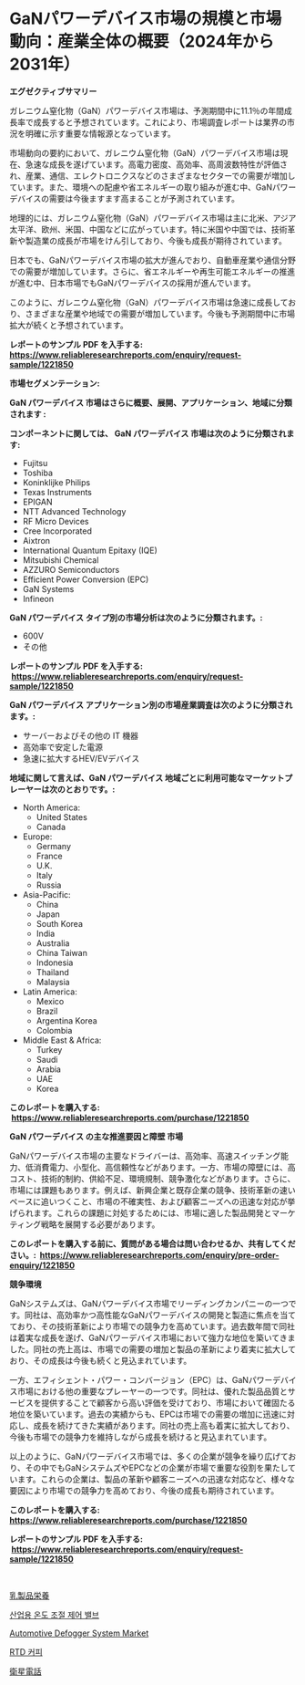 <p><h1>GaNパワーデバイス市場の規模と市場動向：産業全体の概要（2024年から2031年）</h1></p><p><strong>エグゼクティブサマリー</strong></p>
<p><p>ガレニウム窒化物（GaN）パワーデバイス市場は、予測期間中に11.1％の年間成長率で成長すると予想されています。これにより、市場調査レポートは業界の市況を明確に示す重要な情報源となっています。</p><p>市場動向の要約において、ガレニウム窒化物（GaN）パワーデバイス市場は現在、急速な成長を遂げています。高電力密度、高効率、高周波数特性が評価され、産業、通信、エレクトロニクスなどのさまざまなセクターでの需要が増加しています。また、環境への配慮や省エネルギーの取り組みが進む中、GaNパワーデバイスの需要は今後ますます高まることが予測されています。</p><p>地理的には、ガレニウム窒化物（GaN）パワーデバイス市場は主に北米、アジア太平洋、欧州、米国、中国などに広がっています。特に米国や中国では、技術革新や製造業の成長が市場をけん引しており、今後も成長が期待されています。</p><p>日本でも、GaNパワーデバイス市場の拡大が進んでおり、自動車産業や通信分野での需要が増加しています。さらに、省エネルギーや再生可能エネルギーの推進が進む中、日本市場でもGaNパワーデバイスの採用が進んでいます。</p><p>このように、ガレニウム窒化物（GaN）パワーデバイス市場は急速に成長しており、さまざまな産業や地域での需要が増加しています。今後も予測期間中に市場拡大が続くと予想されています。</p></p>
<p><strong>レポートのサンプル PDF を入手する: <a href="https://www.reliableresearchreports.com/enquiry/request-sample/1221850">https://www.reliableresearchreports.com/enquiry/request-sample/1221850</a></strong></p>
<p><strong>市場セグメンテーション:</strong></p>
<p><strong> GaN パワーデバイス 市場はさらに概要、展開、アプリケーション、地域に分類されます :</strong></p>
<p><strong>コンポーネントに関しては、 GaN パワーデバイス 市場は次のように分類されます: &nbsp;</strong></p>
<p><ul><li>Fujitsu</li><li>Toshiba</li><li>Koninklijke Philips</li><li>Texas Instruments</li><li>EPIGAN</li><li>NTT Advanced Technology</li><li>RF Micro Devices</li><li>Cree Incorporated</li><li>Aixtron</li><li>International Quantum Epitaxy (IQE)</li><li>Mitsubishi Chemical</li><li>AZZURO Semiconductors</li><li>Efficient Power Conversion (EPC)</li><li>GaN Systems</li><li>Infineon</li></ul></p>
<p><strong> GaN パワーデバイス タイプ別の市場分析は次のように分類されます。:</strong></p>
<p><ul><li>600V</li><li>その他</li></ul></p>
<p><strong>レポートのサンプル PDF を入手する: &nbsp;<a href="https://www.reliableresearchreports.com/enquiry/request-sample/1221850">https://www.reliableresearchreports.com/enquiry/request-sample/1221850</a></strong></p>
<p><strong> GaN パワーデバイス アプリケーション別の市場産業調査は次のように分類されます。:</strong></p>
<p><ul><li>サーバーおよびその他の IT 機器</li><li>高効率で安定した電源</li><li>急速に拡大するHEV/EVデバイス</li></ul></p>
<p><strong>地域に関して言えば、GaN パワーデバイス 地域ごとに利用可能なマーケットプレーヤーは次のとおりです。:</strong></p>
<p><ul>
    <li>
        North America:
        <ul>
            <li>United States</li>
            <li>Canada</li>
        </ul>
    </li>
    <li>
        Europe:
        <ul>
            <li>Germany</li>
            <li>France</li>
            <li>U.K.</li>
            <li>Italy</li>
            <li>Russia</li>
        </ul>
    </li>
    <li>
        Asia-Pacific:
        <ul>
            <li>China</li>
            <li>Japan</li>
            <li>South Korea</li>
            <li>India</li>
            <li>Australia</li>
            <li>China Taiwan</li>
            <li>Indonesia</li>
            <li>Thailand</li>
            <li>Malaysia</li>
        </ul>
    </li>
    <li>
        Latin America:
        <ul>
            <li>Mexico</li>
            <li>Brazil</li>
            <li>Argentina Korea</li>
            <li>Colombia</li>
        </ul>
    </li>
    <li>
        Middle East & Africa:
        <ul>
            <li>Turkey</li>
            <li>Saudi</li>
            <li>Arabia</li>
            <li>UAE</li>
            <li>Korea</li>
        </ul>
    </li>
    </ul></p>
<p><strong>このレポートを購入する: &nbsp;<a href="https://www.reliableresearchreports.com/purchase/1221850">https://www.reliableresearchreports.com/purchase/1221850</a></strong></p>
<p><strong>GaN パワーデバイス の主な推進要因と障壁 市場</strong></p>
<p><p>GaNパワーデバイス市場の主要なドライバーは、高効率、高速スイッチング能力、低消費電力、小型化、高信頼性などがあります。一方、市場の障壁には、高コスト、技術的制約、供給不足、環境規制、競争激化などがあります。さらに、市場には課題もあります。例えば、新興企業と既存企業の競争、技術革新の速いペースに追いつくこと、市場の不確実性、および顧客ニーズへの迅速な対応が挙げられます。これらの課題に対処するためには、市場に適した製品開発とマーケティング戦略を展開する必要があります。</p></p>
<p><strong>このレポートを購入する前に、質問がある場合は問い合わせるか、共有してください。:&nbsp; <a href="https://www.reliableresearchreports.com/enquiry/pre-order-enquiry/1221850">https://www.reliableresearchreports.com/enquiry/pre-order-enquiry/1221850</a></strong></p>
<p><strong>競争環境</strong></p>
<p><p>GaNシステムズは、GaNパワーデバイス市場でリーディングカンパニーの一つです。同社は、高効率かつ高性能なGaNパワーデバイスの開発と製造に焦点を当てており、その技術革新により市場での競争力を高めています。過去数年間で同社は着実な成長を遂げ、GaNパワーデバイス市場において強力な地位を築いてきました。同社の売上高は、市場での需要の増加と製品の革新により着実に拡大しており、その成長は今後も続くと見込まれています。</p><p>一方、エフィシェント・パワー・コンバージョン（EPC）は、GaNパワーデバイス市場における他の重要なプレーヤーの一つです。同社は、優れた製品品質とサービスを提供することで顧客から高い評価を受けており、市場において確固たる地位を築いています。過去の実績からも、EPCは市場での需要の増加に迅速に対応し、成長を続けてきた実績があります。同社の売上高も着実に拡大しており、今後も市場での競争力を維持しながら成長を続けると見込まれています。</p><p>以上のように、GaNパワーデバイス市場では、多くの企業が競争を繰り広げており、その中でもGaNシステムズやEPCなどの企業が市場で重要な役割を果たしています。これらの企業は、製品の革新や顧客ニーズへの迅速な対応など、様々な要因により市場での競争力を高めており、今後の成長も期待されています。</p></p>
<p><strong>このレポートを購入する: &nbsp; <a href="https://www.reliableresearchreports.com/purchase/1221850">https://www.reliableresearchreports.com/purchase/1221850</a></strong></p>
<p><strong>レポートのサンプル PDF を入手する: &nbsp;<a href="https://www.reliableresearchreports.com/enquiry/request-sample/1221850">https://www.reliableresearchreports.com/enquiry/request-sample/1221850</a></strong><strong></strong></p>
<p>&nbsp;</p>
<p><p><a href="https://medium.com/@kelsitorphy644/%E4%B9%B3%E8%A3%BD%E5%93%81%E6%A0%84%E9%A4%8A%E5%B8%82%E5%A0%B4-%E6%88%90%E5%8A%9F%E3%81%99%E3%82%8B%E3%83%93%E3%82%B8%E3%83%8D%E3%82%B9%E6%88%A6%E7%95%A5%E3%81%AE%E9%8D%B52031%E5%B9%B4%E3%81%BE%E3%81%A7%E3%81%AE%E4%BA%88%E6%B8%AC-3047fab708c6">乳製品栄養</a></p><p><a href="https://medium.com/@cgqaspvtwatd834/%EC%82%B0%EC%97%85%EC%9A%A9-%EC%97%B4%EC%A0%9C%EC%96%B4-%EB%B0%B8%EB%B8%8C-%EC%8B%9C%EC%9E%A5-%EA%B7%9C%EB%AA%A8%EB%8A%94-%EA%B8%80%EB%A1%9C%EB%B2%8C-%EC%82%B0%EC%97%85%EC%97%90%EC%84%9C-%EA%B0%80%EC%9E%A5-%EC%A2%8B%EC%9D%80-%EB%A7%88%EC%BC%80%ED%8C%85-%EC%B1%84%EB%84%90%EC%9D%84-%EB%B3%B4%EC%97%AC%EC%A4%8D%EB%8B%88%EB%8B%A4-9c86bd81488a">산업용 온도 조절 제어 밸브</a></p><p><a href="https://github.com/pjcfca/Market-Research-Report-List-1/blob/main/automotive-defogger-system-market.md">Automotive Defogger System Market</a></p><p><a href="https://medium.com/@cgqaspvtwatd834/rtd-%EC%BB%A4%ED%94%BC-%EC%8B%9C%EC%9E%A5%EC%9D%80-%EC%8B%9C%EC%9E%A5-%EC%A0%90%EC%9C%A0%EC%9C%A8-%EC%8B%9C%EC%9E%A5-%ED%8A%B8%EB%A0%8C%EB%93%9C-%EB%B0%8F-%EC%8B%9C%EC%9E%A5-%EC%84%B1%EC%9E%A5%EC%97%90-%EB%8C%80%ED%95%9C-%EC%A0%95%EB%B3%B4%EB%A5%BC-%EC%A0%9C%EA%B3%B5%ED%95%A9%EB%8B%88%EB%8B%A4-c98290d900ec">RTD 커피</a></p><p><a href="https://medium.com/@kelsitorphy644/%E8%A1%9B%E6%98%9F%E9%9B%BB%E8%A9%B1%E5%B8%82%E5%A0%B4%E3%81%AE%E3%83%A1%E3%83%88%E3%83%AA%E3%82%AF%E3%82%B9%E3%82%92%E3%83%87%E3%82%B3%E3%83%BC%E3%83%89%E3%81%99%E3%82%8B-%E5%B8%82%E5%A0%B4%E3%82%B7%E3%82%A7%E3%82%A2-%E3%83%88%E3%83%AC%E3%83%B3%E3%83%89-%E3%81%8A%E3%82%88%E3%81%B3%E6%88%90%E9%95%B7%E3%83%91%E3%82%BF%E3%83%BC%E3%83%B3-af9362f88251">衛星電話</a></p></p>